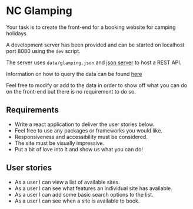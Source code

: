 # NC Glamping

Your task is to create the front-end for a booking website for camping holidays.

A development server has been provided and can be started on localhost port 8080 using the `dev` script.

The server uses `data/glamping.json` and [json server](https://www.npmjs.com/package/json-server) to host a REST API.

Information on how to query the data can be found [here](https://github.com/typicode/json-server#routes)

Feel free to modify or add to the data in order to show off what you can do on the front-end but there is no requirement to do so.

## Requirements

- Write a react application to deliver the user stories below.
- Feel free to use any packages or frameworks you would like.
- Responsiveness and accessibility must be considered.
- The site must be visually impressive.
- Put a bit of love into it and show us what you can do!

## User stories

- As a user I can view a list of available sites.
- As a user I can see what features an individual site has available.
- As a user I can add some basic search options to the list.
- As a user I can see when a site is available to book.
